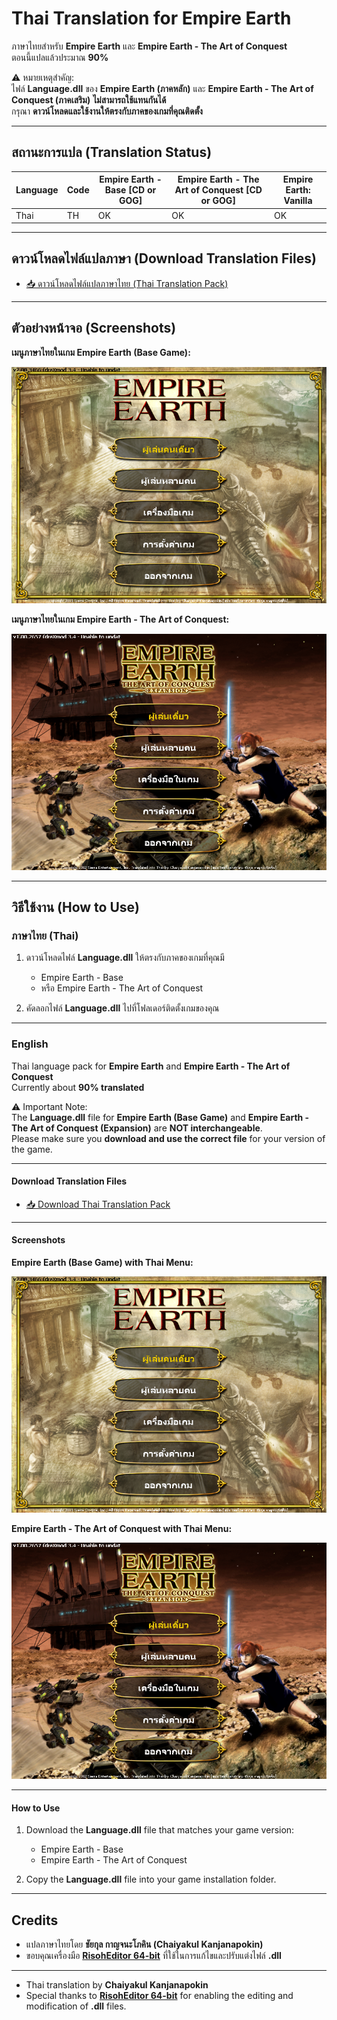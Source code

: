 # Thai Translation for Empire Earth

ภาษาไทยสำหรับ **Empire Earth** และ **Empire Earth - The Art of Conquest**  
ตอนนี้แปลแล้วประมาณ **90%**  

⚠️ หมายเหตุสำคัญ:  
ไฟล์ **Language.dll** ของ **Empire Earth (ภาคหลัก)** และ **Empire Earth - The Art of Conquest (ภาคเสริม)** **ไม่สามารถใช้แทนกันได้**  
กรุณา **ดาวน์โหลดและใช้งานให้ตรงกับภาคของเกมที่คุณติดตั้ง**

---

## สถานะการแปล (Translation Status)

| Language | Code | Empire Earth - Base [CD or GOG] | Empire Earth - The Art of Conquest [CD or GOG] | Empire Earth: Vanilla |
|----------|------|---------------------------------|------------------------------------------------|-----------------------|
| Thai     | TH   | OK                              | OK                                             | OK                    |

---

## ดาวน์โหลดไฟล์แปลภาษา (Download Translation Files)

- [📥 ดาวน์โหลดไฟล์แปลภาษาไทย (Thai Translation Pack)](https://github.com/millandmill/thai-translate-empire-earth/releases/download/v1/Empire-Earth-thai-translate.zip)

---

## ตัวอย่างหน้าจอ (Screenshots)

**เมนูภาษาไทยในเกม Empire Earth (Base Game):**

![Empire Earth Thai Menu](https://raw.githubusercontent.com/millandmill/thai-translate-empire-earth/refs/heads/main/Empire%20Earth%20-%20Base/empire-earth-base-menu-thai.png)

**เมนูภาษาไทยในเกม Empire Earth - The Art of Conquest:**

![Empire Earth AoC Thai Menu](https://raw.githubusercontent.com/millandmill/thai-translate-empire-earth/refs/heads/main/Empire%20Earth%20-%20The%20Art%20of%20Conquest/empire-earth-the-art-of-conquest-menu-thai.png)

---

## วิธีใช้งาน (How to Use)

### ภาษาไทย (Thai)
1. ดาวน์โหลดไฟล์ **Language.dll** ให้ตรงกับภาคของเกมที่คุณมี  
   - Empire Earth - Base  
   - หรือ Empire Earth - The Art of Conquest  

2. คัดลอกไฟล์ **Language.dll** ไปที่โฟลเดอร์ติดตั้งเกมของคุณ  

---

### English
Thai language pack for **Empire Earth** and **Empire Earth - The Art of Conquest**  
Currently about **90% translated**  

⚠️ Important Note:  
The **Language.dll** file for **Empire Earth (Base Game)** and **Empire Earth - The Art of Conquest (Expansion)** are **NOT interchangeable**.  
Please make sure you **download and use the correct file** for your version of the game.

---

#### Download Translation Files
- [📥 Download Thai Translation Pack](https://github.com/millandmill/thai-translate-empire-earth/releases/download/v1/Empire-Earth-thai-translate.zip)

---

#### Screenshots

**Empire Earth (Base Game) with Thai Menu:**

![Empire Earth Thai Menu](https://raw.githubusercontent.com/millandmill/thai-translate-empire-earth/refs/heads/main/Empire%20Earth%20-%20Base/empire-earth-base-menu-thai.png)

**Empire Earth - The Art of Conquest with Thai Menu:**

![Empire Earth AoC Thai Menu](https://raw.githubusercontent.com/millandmill/thai-translate-empire-earth/refs/heads/main/Empire%20Earth%20-%20The%20Art%20of%20Conquest/empire-earth-the-art-of-conquest-menu-thai.png)

---

#### How to Use
1. Download the **Language.dll** file that matches your game version:  
   - Empire Earth - Base  
   - Empire Earth - The Art of Conquest  

2. Copy the **Language.dll** file into your game installation folder.  

---

## Credits

- แปลภาษาไทยโดย **ชัยกุล กาญจนะโภคิน (Chaiyakul Kanjanapokin)**  
- ขอบคุณเครื่องมือ **[RisohEditor 64-bit](https://github.com/katahiromz/RisohEditor)** ที่ใช้ในการแก้ไขและปรับแต่งไฟล์ **.dll**  

---

- Thai translation by **Chaiyakul Kanjanapokin**  
- Special thanks to **[RisohEditor 64-bit](https://github.com/katahiromz/RisohEditor)** for enabling the editing and modification of **.dll** files.  
